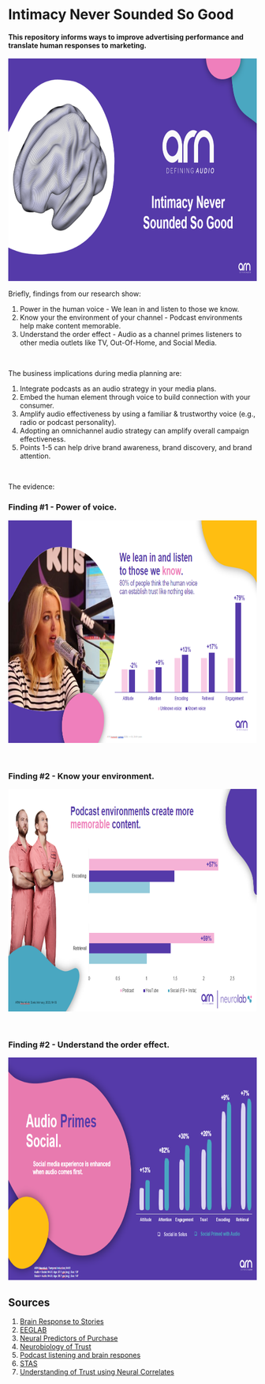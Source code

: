 # Intimacy Never Sounded So Good

#### This repository informs ways to improve advertising performance and translate human responses to marketing.

<p align="center">
    <img src="/Images/Img1.PNG" width="1500" height="450">
</p>

Briefly, findings from our research show:
1. Power in the human voice - We lean in and listen to those we know.
2. Know your the environment of your channel - Podcast environments help make content memorable.
3. Understand the order effect - Audio as a channel primes listeners to other media outlets like TV, Out-Of-Home, and Social Media.

<p>&nbsp;</p>

The business implications during media planning are:
1. Integrate podcasts as an audio strategy in your media plans.
2. Embed the human element through voice to build connection with your consumer.
3. Amplify audio effectiveness by using a familiar & trustworthy voice (e.g., radio or podcast personality).​ 
4. Adopting an omnichannel audio strategy can amplify overall campaign effectiveness.
5. Points 1-5 can help drive brand awareness, brand discovery, and brand attention.  

<p>&nbsp;</p>

The evidence:

### Finding #1 - Power of voice.

<p align="center">
    <img src="/Images/Img2.PNG" width="1500" height="450">
</p>

<p>&nbsp;</p>

### Finding #2 - Know your environment.

<p align="center">
    <img src="/Images/Img3.PNG" width="1500" height="450">
</p>

<p>&nbsp;</p>

### Finding #2 - Understand the order effect.

<p align="center">
    <img src="/Images/Img4.PNG" width="1500" height="450">
</p>






## Sources
1. [Brain Response to Stories](https://www.ncbi.nlm.nih.gov/pmc/articles/PMC8287321/)
2. [EEGLAB](https://pubmed.ncbi.nlm.nih.gov/15102499/)
3. [Neural Predictors of Purchase](https://www.ncbi.nlm.nih.gov/pmc/articles/PMC1876732/)
4. [Neurobiology of Trust](https://pubmed.ncbi.nlm.nih.gov/15677415/)
5. [Podcast listening and brain respones](https://pubmed.ncbi.nlm.nih.gov/36514626/)
6. [STAS](https://www.acrwebsite.org/volumes/11352/volumes/ap04/AP-04)
7. [Understanding of Trust using Neural Correlates](https://ieeexplore.ieee.org/document/8628649)